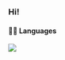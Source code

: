 ### Hi!

#### 👨‍💻 Languages

<img src="https://img.shields.io/badge/HTML5-E34F26?style=for-the-badge&logo=html5&logoColor=white"/>
